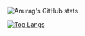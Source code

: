 ![Anurag's GitHub stats](https://github-readme-stats.vercel.app/api?username=rohith033&show_icons=true&theme=radical)


[![Top Langs](https://github-readme-stats.vercel.app/api/top-langs/?username=rohith033&layout=compact)](https://github.com/anuraghazra/github-readme-stats)



